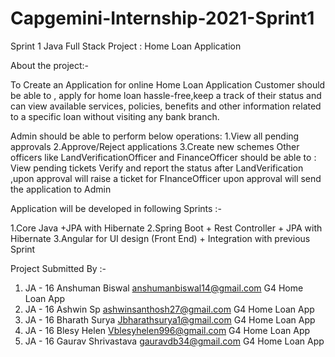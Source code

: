 # Capgemini-Internship-2021-Sprint1
Sprint 1 Java Full Stack Project : Home Loan Application 

About the project:-

To Create an Application for online Home Loan Application
Customer should be able to , apply for home loan hassle-free,keep a track of their status and can view available services, policies, benefits and other information related to a specific loan without visiting any bank branch. 

Admin should be able to perform below operations:
1.View all pending approvals
2.Approve/Reject applications
3.Create new schemes
Other officers like LandVerificationOfficer and FinanceOfficer should be able to :
View pending tickets
Verify and report the status after LandVerification ,upon approval will raise a ticket for FInanceOfficer upon approval will send the application to Admin

Application will be developed in following Sprints :-

1.Core Java +JPA with Hibernate 
2.Spring Boot + Rest Controller + JPA with Hibernate
3.Angular for UI design (Front End) + Integration with previous Sprint

Project Submitted By :-

1. JA - 16   Anshuman Biswal     anshumanbiswal14@gmail.com    G4      Home Loan App
2. JA - 16   Ashwin Sp           ashwinsanthosh27@gmail.com    G4      Home Loan App
3. JA - 16   Bharath Surya       Jbharathsurya1@gmail.com      G4      Home Loan App
4. JA - 16   Blesy Helen         Vblesyhelen996@gmail.com      G4      Home Loan App
5. JA - 16   Gaurav Shrivastava  gauravdb34@gmail.com          G4      Home Loan App


